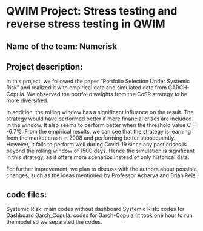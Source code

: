 # QWIM Project: Stress testing and reverse stress testing in QWIM
## Name of the team: Numerisk
## Project description:
In this project, we followed the paper “Portfolio Selection Under Systemic Risk” and realized it with empirical data and simulated data from GARCH-Copula. We observed the portfolio weights from the CoSR strategy to be more diversified. 

In addition, the rolling window has a significant influence on the result. The strategy would have performed better if more financial crises are included in the window. It also seems to perform better when the threshold value C = -6.7%. From the empirical results, we can see that the strategy is learning from the market crash in 2008 and performing better subsequently. However, it fails to perform well during Covid-19 since any past crises is beyond the rolling window of 1500 days. Hence the simulation is significant in this strategy, as it offers more scenarios instead of only historical data.

For further improvement, we plan to discuss with the authors about possible changes, such as the ideas mentioned by Professor Acharya and Brian Reis.

## code files:
Systemic Risk: main codes without dashboard
Systemic Risk: codes for Dashboard
Garch_Copula: codes for Garch-Copula (it took one hour to run the model so we separated the codes.
